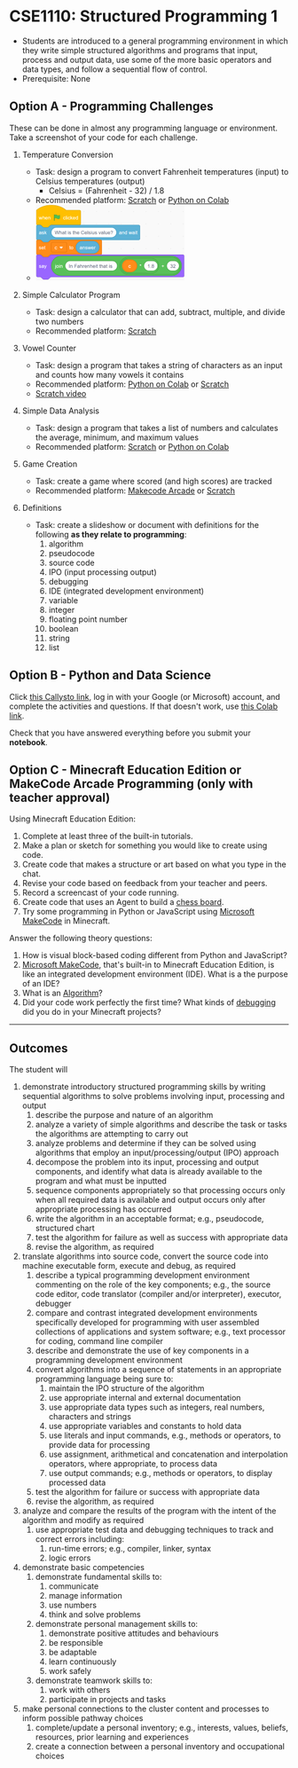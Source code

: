 # CSE1110: Structured Programming 1

* Students are introduced to a general programming environment in which they write simple structured algorithms and programs that input, process and output data, use some of the more basic operators and data types, and follow a sequential flow of control.
* Prerequisite: None

## Option A - Programming Challenges

These can be done in almost any programming language or environment. Take a screenshot of your code for each challenge.

1. Temperature Conversion
    * Task: design a program to convert Fahrenheit temperatures (input) to Celsius temperatures (output)
        * Celsius = (Fahrenheit - 32) / 1.8
    * Recommended platform: [Scratch](https://scratch.mit.edu/) or [Python on Colab](https://colab.research.google.com)
    * ![C to F example](images/C_to_F_example.png "C to F example")

2. Simple Calculator Program
    * Task: design a calculator that can add, subtract, multiple, and divide two numbers
    * Recommended platform: [Scratch](https://scratch.mit.edu/)

3. Vowel Counter
    * Task: design a program that takes a string of characters as an input and counts how many vowels it contains
    * Recommended platform: [Python on Colab](https://colab.research.google.com) or [Scratch](https://scratch.mit.edu/)
    * [Scratch video](https://www.youtube.com/watch?v=jRf_IeaQ5hs)

4. Simple Data Analysis
    * Task: design a program that takes a list of numbers and calculates the average, minimum, and maximum values
    * Recommended platform: [Scratch](https://scratch.mit.edu/) or [Python on Colab](https://colab.research.google.com)

5. Game Creation
    * Task: create a game where scored (and high scores) are tracked
    * Recommended platform: [Makecode Arcade](https://arcade.makecode.com/) or [Scratch](https://scratch.mit.edu/)

6. Definitions
    * Task: create a slideshow or document with definitions for the following **as they relate to programming**:
        1. algorithm
        2. pseudocode
        3. source code
        4. IPO (input processing output)
        5. debugging
        6. IDE (integrated development environment)
        7. variable
        8. integer
        9. floating point number
        10. boolean
        11. string
        12. list

## Option B - Python and Data Science

Click [this Callysto link](https://hub.callysto.ca/jupyter/hub/user-redirect/git-pull?repo=https%3A%2F%2Fgithub.com%2Fcallysto%2Fcurriculum-notebooks&branch=master&subPath=TechnologyStudies/ComputingScience/Courses/structured-programming-1.ipynb&depth=1), log in with your Google (or Microsoft) account, and complete the activities and questions. If that doesn't work, use [this Colab link](https://colab.research.google.com/github/callysto/curriculum-notebooks/blob/master/TechnologyStudies/ComputingScience/Courses/structured-programming-1.ipynb).

Check that you have answered everything before you submit your **notebook**.

## Option C - Minecraft Education Edition or MakeCode Arcade Programming (only with teacher approval)

Using Minecraft Education Edition:

1. Complete at least three of the built-in tutorials.
2. Make a plan or sketch for something you would like to create using code.
3. Create code that makes a structure or art based on what you type in the chat.
4. Revise your code based on feedback from your teacher and peers.
5. Record a screencast of your code running.
6. Create code that uses an Agent to build a [chess board](https://en.wikipedia.org/wiki/Chessboard).
7. Try some programming in Python or JavaScript using [Microsoft MakeCode](https://www.microsoft.com/en-us/makecode) in Minecraft.

Answer the following theory questions:

1. How is visual block-based coding different from Python and JavaScript?
2. [Microsoft MakeCode](https://www.microsoft.com/en-us/makecode), that's built-in to Minecraft Education Edition, is like an integrated development environment (IDE). What is a the purpose of an IDE?
3. What is an [Algorithm](https://simple.wikipedia.org/wiki/Algorithm)?
4. Did your code work perfectly the first time? What kinds of [debugging](https://simple.wikipedia.org/wiki/Debugging) did you do in your Minecraft projects?

---

## Outcomes

The student will

1. demonstrate introductory structured programming skills by writing sequential algorithms to solve problems involving input, processing and output
    1. describe the purpose and nature of an algorithm
    2. analyze a variety of simple algorithms and describe the task or tasks the algorithms are attempting to carry out
    3. analyze problems and determine if they can be solved using algorithms that employ an input/processing/output (IPO) approach
    4. decompose the problem into its input, processing and output components, and identify what data is already available to the program and what must be inputted
    5. sequence components appropriately so that processing occurs only when all required data is available and output occurs only after appropriate processing has occurred
    6. write the algorithm in an acceptable format; e.g., pseudocode, structured chart
    7. test the algorithm for failure as well as success with appropriate data
    8. revise the algorithm, as required
2. translate algorithms into source code, convert the source code into machine executable form, execute and debug, as required
    1. describe a typical programming development environment commenting on the role of the key components; e.g., the source code editor, code translator (compiler and/or interpreter), executor, debugger
    2. compare and contrast integrated development environments specifically developed for programming with user assembled collections of applications and system software; e.g., text processor for coding, command line compiler
    3. describe and demonstrate the use of key components in a programming development environment
    4. convert algorithms into a sequence of statements in an appropriate programming language being sure to:
        1. maintain the IPO structure of the algorithm
        2. use appropriate internal and external documentation
        3. use appropriate data types such as integers, real numbers, characters and strings
        4. use appropriate variables and constants to hold data
        5. use literals and input commands, e.g., methods or operators, to provide data for processing
        6. use assignment, arithmetical and concatenation and interpolation operators, where appropriate, to process data
        7. use output commands; e.g., methods or operators, to display processed data
    5. test the algorithm for failure or success with appropriate data
    6. revise the algorithm, as required
3. analyze and compare the results of the program with the intent of the algorithm and modify as required
    1. use appropriate test data and debugging techniques to track and correct errors including:
        1. run-time errors; e.g., compiler, linker, syntax
        2. logic errors
4. demonstrate basic competencies
    1. demonstrate fundamental skills to:
        1. communicate
        2. manage information
        3. use numbers
        4. think and solve problems
    2. demonstrate personal management skills to:
        1. demonstrate positive attitudes and behaviours
        2. be responsible
        3. be adaptable
        4. learn continuously
        5. work safely
    3. demonstrate teamwork skills to:
        1. work with others
        2. participate in projects and tasks
5. make personal connections to the cluster content and processes to inform possible pathway choices
    1. complete/update a personal inventory; e.g., interests, values, beliefs, resources, prior learning and experiences
    2. create a connection between a personal inventory and occupational choices
